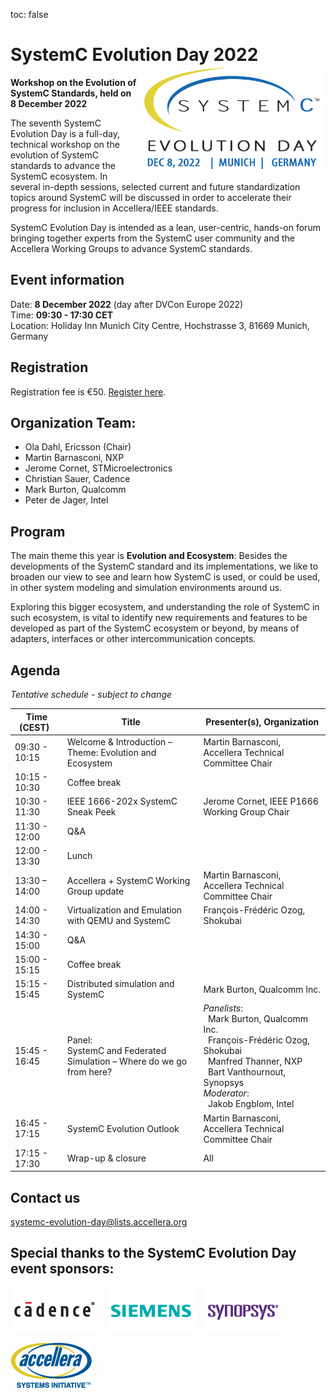 toc: false

# SystemC Evolution Day 2022 <img style="float: right; width:300px;" src="/images/SCED-2022-Logo-500px.png">

**Workshop on the Evolution of SystemC Standards, held on 8 December 2022**

The seventh SystemC Evolution Day is a full-day, technical workshop on the evolution of SystemC standards to advance the SystemC ecosystem. In several in-depth sessions, selected current and future standardization topics around SystemC will be discussed in order to accelerate their progress for inclusion in Accellera/IEEE standards.

SystemC Evolution Day is intended as a lean, user-centric, hands-on forum bringing together experts from the SystemC user community and the Accellera Working Groups to advance SystemC standards.

## Event information

Date: **8 December 2022** (day after DVCon Europe 2022)<br>
Time: **09:30 - 17:30 CET**<br>
Location: Holiday Inn Munich City Centre, Hochstrasse 3, 81669 Munich, Germany

## Registration

Registration fee is €50. [Register here](https://dvcon-europe.org/registration/).

## Organization Team:

 * Ola Dahl, Ericsson (Chair)
 * Martin Barnasconi, NXP
 * Jerome Cornet, STMicroelectronics
 * Christian Sauer, Cadence
 * Mark Burton, Qualcomm
 * Peter de Jager, Intel

## Program

The main theme this year is **Evolution and Ecosystem**: Besides the developments of the SystemC standard and its implementations, we like to broaden our view to see and learn how SystemC is used, or could be used, in other system modeling and simulation environments around us.

Exploring this bigger ecosystem, and understanding the role of SystemC in such ecosystem, is vital to identify new requirements and features to be developed as part of the SystemC ecosystem or beyond, by means of adapters, interfaces or other intercommunication concepts.

## Agenda

_Tentative schedule - subject to change_

| Time (CEST)&nbsp;&nbsp; | Title | Presenter(s), Organization |
| --------------------- | ---------------- | -------------------------------- |
| 09:30 - 10:15 | Welcome & Introduction – Theme: Evolution and Ecosystem | Martin Barnasconi, Accellera Technical Committee Chair |
| 10:15 - 10:30 | Coffee break |
| 10:30 - 11:30 | IEEE 1666-202x SystemC Sneak Peek | Jerome Cornet, IEEE P1666 Working Group Chair |
| 11:30 - 12:00 | Q&A |
| 12:00 - 13:30 | Lunch |
| 13:30 – 14:00 | Accellera + SystemC Working Group update | Martin Barnasconi, Accellera Technical Committee Chair |
| 14:00 - 14:30 | Virtualization and Emulation with QEMU and SystemC | François-Frédéric Ozog, Shokubai |
| 14:30 - 15:00 | Q&A |
| 15:00 - 15:15 | Coffee break |
| 15:15 - 15:45 | Distributed simulation and SystemC | Mark Burton, Qualcomm Inc. |
| 15:45 - 16:45 | Panel:<br>SystemC and Federated Simulation – Where do we go from here? | _Panelists_:<br>&nbsp;&nbsp;Mark Burton, Qualcomm Inc.<br>&nbsp;&nbsp;François-Frédéric Ozog, Shokubai<br>&nbsp;&nbsp;Manfred Thanner, NXP<br>&nbsp;&nbsp;Bart Vanthournout, Synopsys<br>_Moderator_:<br>&nbsp;&nbsp;Jakob Engblom, Intel |
| 16:45 - 17:15 | SystemC Evolution Outlook | Martin Barnasconi, Accellera Technical Committee Chair |
| 17:15 - 17:30 | Wrap-up & closure | All |

## Contact us

[systemc-evolution-day@lists.accellera.org](mailto:systemc-evolution-day@lists.accellera.org)

## Special thanks to the SystemC Evolution Day event sponsors:

<p><a href="http://www.cadence.com/" target="_blank" rel="noopener noreferrer"><img style="display: inline-block; padding-right: 15px;" src="/images/logo-cadence-sponsor.png" alt="Cadence" /></a><a href="http://www.mentor.com/" target="_blank" rel="noopener noreferrer"><img style="display: inline-block; padding-right: 15px;" src="/images/logo-siemens-sponsor.png" alt="Siemens EDA" /></a><a href="http://www.synopsys.com/" target="_blank" rel="noopener noreferrer"><img style="display: inline-block;" src="/images/logo-synopsys-sponsor.png" alt="Synopsys" /></a></p>
<p><a href="http://www.accellera.ogr/" target="_blank" rel="noopener noreferrer"><img style="display: inline-block;" src="/images/logo_accellera.png" alt="Accellera" /></a></p>


